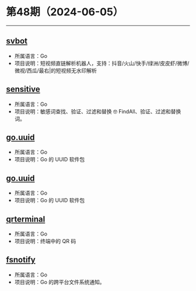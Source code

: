 # 第48期（2024-06-05）

---
## [svbot](https://github.com/assimon/svbot)
- 所属语言：Go
- 项目说明：短视频直链解析机器人，支持：抖音/火山/快手/绿洲/皮皮虾/微博/微视/西瓜/最右|的短视频无水印解析

## [sensitive](https://github.com/importcjj/sensitive)
- 所属语言：Go
- 项目说明：敏感词查找、验证、过滤和替换 🤓 FindAll、验证、过滤和替换词。

## [go.uuid](https://github.com/satori/go.uuid)
- 所属语言：Go
- 项目说明：Go 的 UUID 软件包

## [go.uuid](https://github.com/satori/go.uuid)
- 所属语言：Go
- 项目说明：Go 的 UUID 软件包

## [qrterminal](https://github.com/mdp/qrterminal)
- 所属语言：Go
- 项目说明：终端中的 QR 码

## [fsnotify](https://github.com/fsnotify/fsnotify)
- 所属语言：Go
- 项目说明：Go 的跨平台文件系统通知。
